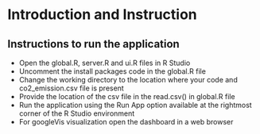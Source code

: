 # Introduction and Instruction
## Instructions to run the application

- Open the global.R, server.R and ui.R files in R Studio
- Uncomment the install packages code in the global.R file
- Change the working directory to the location where your code and co2_emission.csv file is present
- Provide the location of the csv file in the read.csv() in global.R file
- Run the application using the Run App option available at the rightmost corner of the R Studio environment
- For googleVis visualization open the dashboard in a web browser


